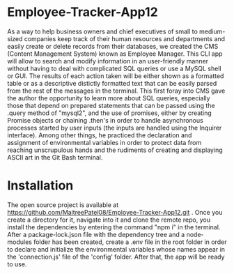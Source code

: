 # Employee-Tracker-App12

As a way to help business owners and chief executives of small to medium-sized companies keep track of their human resources and departments and easily create or delete records from their databases, we created the CMS (Content Management System) known as Employee Manager. This CLI app will allow to search and modify information in an user-friendly manner without having to deal with complicated SQL queries or use a MySQL shell or GUI. The results of each action taken will be either shown as a formatted table or as a descriptive distictly formatted text that can be easily parsed from the rest of the messages in the terminal. This first foray into CMS gave the author the opportunity to learn more about SQL queries, especially those that depend on prepared statements that can be passed using the .query method of "mysql2", and the use of promises, either by creating Promise objects or chaining .then's in order to handle asynchronous processes started by user inputs (the inputs are handled using the Inquirer interface). Among other things, he practiced the declaration and assignment of environmental variables in order to protect data from reaching unscrupulous hands and the rudiments of creating and displaying ASCII art in the Git Bash terminal.


# Installation

The open source project is available at https://github.com/MaitreePatel08/Employee-Tracker-App12.git . Once you create a directory for it, navigate into it and clone the remote repo, you install the dependencies by entering the command "npm i" in the terminal. After a package-lock.json file with the dependency tree and a node-modules folder has been created, create a .env file in the root folder in order to declare and initialize the environmental variables whose names appear in the 'connection.js' file of the 'config' folder. After that, the app will be ready to use.


